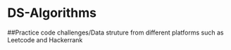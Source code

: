 # DS-Algorithms
##Practice code challenges/Data struture from different platforms such as Leetcode and Hackerrank
